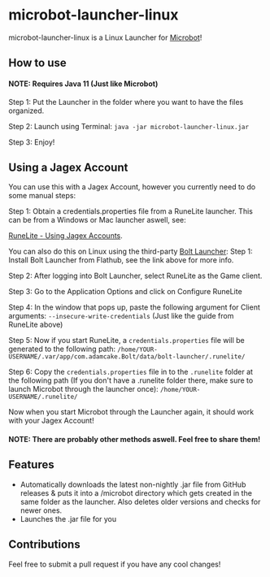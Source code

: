 # microbot-launcher-linux

microbot-launcher-linux is a Linux Launcher for [Microbot](https://github.com/chsami/microbot)!

## How to use
#### NOTE: Requires Java 11 (Just like Microbot)
Step 1: Put the Launcher in the folder where you want to have the files organized.

Step 2: Launch using Terminal: ```java -jar microbot-launcher-linux.jar```

Step 3: Enjoy!

## Using a Jagex Account
You can use this with a Jagex Account, however you currently need to do some manual steps:

Step 1: 
Obtain a credentials.properties file from a RuneLite launcher. This can be from a Windows or Mac launcher aswell, see:

[RuneLite - Using Jagex Accounts](https://github.com/runelite/runelite/wiki/Using-Jagex-Accounts).

You can also do this on Linux using the third-party [Bolt Launcher](https://github.com/Adamcake/Bolt/):
Step 1: Install Bolt Launcher from Flathub, see the link above for more info.

Step 2: After logging into Bolt Launcher, select RuneLite as the Game client.

Step 3: Go to the Application Options and click on Configure RuneLite

Step 4: In the window that pops up, paste the following argument for Client arguments: `--insecure-write-credentials` (Just like the guide from RuneLite above)

Step 5: Now if you start RuneLite, a `credentials.properties` file will be generated to the following path: `/home/YOUR-USERNAME/.var/app/com.adamcake.Bolt/data/bolt-launcher/.runelite/`

Step 6: Copy the `credentials.properties` file in to the `.runelite` folder at the following path (If you don't have a .runelite folder there, make sure to launch Microbot through the launcher once): `/home/YOUR-USERNAME/.runelite/`

Now when you start Microbot through the Launcher again, it should work with your Jagex Account!

#### NOTE: There are probably other methods aswell. Feel free to share them!

## Features
- Automatically downloads the latest non-nightly .jar file from GitHub releases & puts it into a /microbot directory which gets created in the same folder as the launcher. Also deletes older versions and checks for newer ones.
- Launches the .jar file for you

## Contributions
Feel free to submit a pull request if you have any cool changes!
